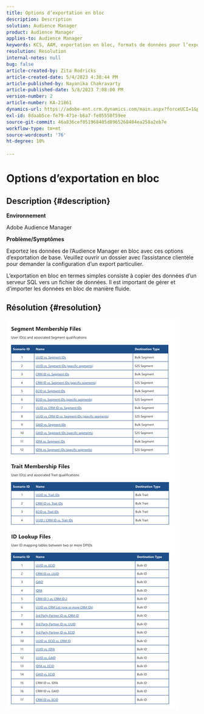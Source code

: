 ```yaml
---
title: Options d’exportation en bloc
description: Description
solution: Audience Manager
product: Audience Manager
applies-to: Audience Manager
keywords: KCS, AAM, exportation en bloc, formats de données pour l’exportation en bloc, S3
resolution: Resolution
internal-notes: null
bug: false
article-created-by: Zita Rodricks
article-created-date: 5/4/2023 4:38:44 PM
article-published-by: Nayanika Chakravarty
article-published-date: 5/8/2023 7:08:00 PM
version-number: 2
article-number: KA-21861
dynamics-url: https://adobe-ent.crm.dynamics.com/main.aspx?forceUCI=1&pagetype=entityrecord&etn=knowledgearticle&id=15a6f31e-9aea-ed11-a7c6-6045bd0061cb
exl-id: 8daab5ce-fe79-471e-b6a7-fe05550f59ee
source-git-commit: 46a836cef051968405d8965268404ea258a2eb7e
workflow-type: tm+mt
source-wordcount: '76'
ht-degree: 10%

---
```


# Options d’exportation en bloc

## Description {#description}


<b>Environnement </b>

Adobe Audience Manager

<b>Problème/Symptômes</b>

Exportez les données de l’Audience Manager en bloc avec ces options d’exportation de base. Veuillez ouvrir un dossier avec l’assistance clientèle pour demander la configuration d’un export particulier.

L’exportation en bloc en termes simples consiste à copier des données d’un serveur SQL vers un fichier de données. Il est important de gérer et d’importer les données en bloc de manière fluide.


## Résolution {#resolution}


![](assets/2c0f443a-d2d7-ed11-a7c7-6045bd006268.png)

